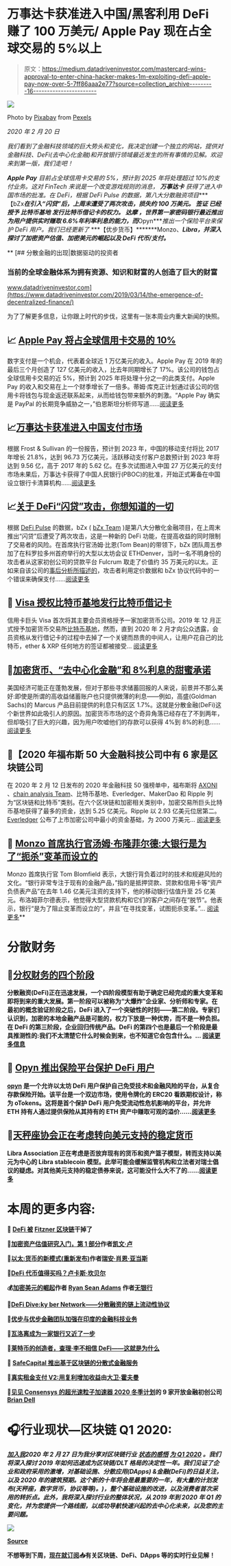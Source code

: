 # 万事达卡获准进入中国/黑客利用 DeFi 赚了 100 万美元/ Apple Pay 现在占全球交易的 5%以上

> 原文：<https://medium.datadriveninvestor.com/mastercard-wins-approval-to-enter-china-hacker-makes-1m-exploiting-defi-apple-pay-now-over-5-7ff86aaa2e77?source=collection_archive---------16----------------------->

![](img/1b1b88a9a0444904f3596769b77c0241.png)

Photo by [Pixabay](https://www.pexels.com/@pixabay?utm_content=attributionCopyText&utm_medium=referral&utm_source=pexels) from [Pexels](https://www.pexels.com/photo/bank-blur-business-buy-259200/?utm_content=attributionCopyText&utm_medium=referral&utm_source=pexels)

*2020 年 2 月 20 日*

*我们看到了金融科技领域的巨大势头和变化，我决定创建一个独立的网站，提供对金融科技、DeFi(去中心化金融)和开放银行领域最近发生的所有事情的见解。欢迎来到第一版，我们走吧！*

***Apple Pay*** *目前占全球信用卡交易的 5%，预计到 2025 年将处理超过 10%的支付业务。这对 FinTech 来说是一个改变游戏规则的消息，* ***万事达卡*** *获得了进入中国市场的批准。在 DeFi，根据 DeFi Pulse 的数据，第八大分散融资项目****【bZx****在引入“闪贷”后，上周末遭受了两次攻击，损失约 100 万美元。* ***签证*** *已经授予* ***比特币基地*** *发行比特币借记卡的权力。* ***达摩*** *，世界第一家密码银行最近推出为用户提供实时赚取 6.6%年利率利息的能力，而****Opyn****推出一个保险平台来保护 DeFi 用户。我们已经更新了* ***【优步货币】*******Monzo、*******Libra****，并深入探讨了加密资产估值、加密美元的崛起以及 DeFi 代币/支付。***

**[](https://www.datadriveninvestor.com/2019/03/14/the-emergence-of-decentralized-finance/) [## 分散金融的出现|数据驱动的投资者

### 当前的全球金融体系为拥有资源、知识和财富的人创造了巨大的财富

www.datadriveninvestor.com](https://www.datadriveninvestor.com/2019/03/14/the-emergence-of-decentralized-finance/) 

为了了解更多信息，让你跟上时代的步伐，这里有一张本周业内重大新闻的快照。

## 📈 [Apple Pay 将占全球信用卡交易的 10%](https://qz.com/1799912/apple-pay-on-pace-to-account-for-10-percent-of-global-card-transactions/)

数字支付是一个机会，代表着全球近 1 万亿美元的收入。Apple Pay 在 2019 年的最后三个月创造了 127 亿美元的收入，比去年同期增长了 17%。该公司的钱包占全球信用卡交易的近 5%，预计到 2025 年将处理十分之一的此类支付。Apple Pay 的收入和交易在上一个财季增长了一倍多。蒂姆·库克正计划通过该公司的信用卡将钱包与现金返还联系起来，从而给钱包带来额外的刺激。“Apple Pay 确实是 PayPal 的长期竞争威胁之一，”伯恩斯坦分析师写道……[阅读更多](https://qz.com/1799912/apple-pay-on-pace-to-account-for-10-percent-of-global-card-transactions/)

## 📈[万事达卡获准进入中国支付市场](https://www.ft.com/content/657cdcf0-4ccc-11ea-95a0-43d18ec715f5)

根据 Frost & Sullivan 的一份报告，预计到 2023 年，中国的移动支付将比 2017 年增长 21.8%，达到 96.73 万亿美元，活跃移动支付客户总数预计到 2023 年将达到 9.56 亿，高于 2017 年的 5.62 亿。在多次试图进入中国 27 万亿美元的支付市场未果后，万事达卡获得了中国人民银行(PBOC)的批准，开始正式筹备在中国设立银行卡清算机构……[阅读更多](https://www.ft.com/content/657cdcf0-4ccc-11ea-95a0-43d18ec715f5)

## 📈[关于 DeFi“闪贷”攻击，你想知道的一切](https://www.coindesk.com/everything-you-ever-wanted-to-know-about-the-defi-flash-loan-attack)

根据 [DeFi Pulse](https://www.defipulse.com/) 的数据，bZx ( [bZx Team](https://medium.com/u/c84b634c7ca3?source=post_page-----7ff86aaa2e77--------------------------------) )是第八大分散化金融项目，在上周末推出“闪贷”后遭受了两次攻击，这是一种新的 DeFi 功能，在提高收益的同时限制了交易者的风险。在首席执行官汤姆·比恩(Tom Bean)的带领下，bZx 团队周五参加了在科罗拉多州首府举行的大型以太坊会议 ETHDenver，当时一名不明身份的攻击者从这家初创公司的贷款平台 Fulcrum 取走了价值约 35 万美元的以太。正如来自该公司的[事后分析所描述的](https://bzx.network/blog/postmortem-ethdenver)，攻击者利用定价数据和 bZx 协议代码中的一个错误来确保支付……[阅读更多](https://www.coindesk.com/everything-you-ever-wanted-to-know-about-the-defi-flash-loan-attack)

## 📖 [Visa 授权比特币基地发行比特币借记卡](https://www.forbes.com/sites/michaeldelcastillo/2020/02/19/visa-grants-coinbase-power-to-issue-bitcoin-debit-cards/#51a1847b2e83)

信用卡巨头 Visa 首次将其主要会员资格授予一家加密货币公司。2019 年 12 月正式授予加密货币交易所[比特币基地](https://medium.com/u/b9034df3e57a?source=post_page-----7ff86aaa2e77--------------------------------)，然而，直到 2020 年 2 月才向公众透露，会员资格从发行借记卡的过程中去掉了一个关键而昂贵的中间人，让用户花自己的比特币，ether & XRP 任何地方的签证都被接受… [阅读更多](https://www.forbes.com/sites/michaeldelcastillo/2020/02/19/visa-grants-coinbase-power-to-issue-bitcoin-debit-cards/#51a1847b2e83)

## 📖[加密货币、“去中心化金融”和 8%利息的甜蜜承诺](https://fortune.com/2020/02/19/cryptocurrency-decentralized-finance-and-the-sweet-promise-of-8-interest/)

美国经济可能正在蓬勃发展，但对于那些寻求储蓄回报的人来说，前景并不那么美好:即使是所谓的高收益储蓄账户也只提供微薄的利息——例如，高盛(Goldman Sachs)的 Marcus 产品目前提供的利息只有区区 1.7%。这就是分散金融(DeFi)这个新世界如此吸引人的原因。加密货币市场的这个奇异角落已经存在了不到两年，但却吸引了巨大的兴趣，因为用户吹嘘他们的存款可以获得 4%到 8%的利息……[阅读更多](https://fortune.com/2020/02/19/cryptocurrency-decentralized-finance-and-the-sweet-promise-of-8-interest/)

## 📖【2020 年福布斯 50 大金融科技公司中有 6 家是区块链公司

在 2020 年 2 月 12 日发布的 2020 年金融科技 50 强榜单中，福布斯将 [AXONI](https://medium.com/u/acb80f3ff232?source=post_page-----7ff86aaa2e77--------------------------------) 、[chain analysis Team](https://medium.com/u/5e8e832cba90?source=post_page-----7ff86aaa2e77--------------------------------)、比特币基地、Everledger、MakerDao 和 Ripple 列为“区块链和比特币”类别。在六个区块链和加密相关类别中，加密交易所巨头比特币基地获得了最多的资金，达到 5.25 亿美元。Ripple 以 2.93 亿美元位居第二。 [Everledger](https://medium.com/u/4d271f76a562?source=post_page-----7ff86aaa2e77--------------------------------) 公布了上市加密公司中最小的资金基础，为 2000 万美元… [阅读更多](https://cointelegraph.com/news/six-out-of-forbes-top-50-fintech-companies-for-2020-are-in-blockchain)

## 📖 [Monzo 首席执行官汤姆·布隆菲尔德:大银行是为了“扼杀”变革而设立的](https://www.cnbc.com/2020/02/10/monzo-ceo-tom-blomfield-big-banks-are-set-up-to-kill-change.html)

Monzo 首席执行官 Tom Blomfield 表示，大银行背负着过时的技术和规避风险的文化。“银行非常专注于现有的金融产品，”指的是抵押贷款、贷款和信用卡等“资产负债表产品”在去年 1.46 亿美元注资的支持下，他的移动银行估值升至 25 亿美元。布洛姆菲尔德表示，他觉得大型贷款机构和它们的客户之间存在“脱节”。他表示，银行“是为了阻止变革而设立的”，并且“在寻找变革，试图扼杀变革。”… [阅读更多](https://www.cnbc.com/2020/02/10/monzo-ceo-tom-blomfield-big-banks-are-set-up-to-kill-change.html)** 

# **分散财务**

## **📖[分权财务的四个阶段](https://cointelegraph.com/news/the-four-phases-of-decentralized-finance)**

**分散融资(DeFi)正在迅速发展，一个四阶段模型有助于确定已经完成的重大变革和即将到来的重大发展。第一阶段可以被称为“大爆炸”企业家、分析师和专家。在最初的概念验证阶段之后，DeFi 进入了一个突破性的时刻——第二阶段。专家们认识到，加密的本地金融产品是可能的，权力下放是一种优势，而不是一种负担。在 DeFi 的第三阶段，企业回归传统产品。DeFi 的第四个也是最后一个阶段是最具推测性的:我们不太清楚它什么时候会到来，也不知道它会包含什么。… [阅读更多信息](https://cointelegraph.com/news/the-four-phases-of-decentralized-finance)**

## **📖 [Opyn 推出保险平台保护 DeFi 用户](https://medium.com/opyn/opyn-launches-insurance-platform-to-protect-defi-users-fdcabaca7d97)**

**[opyn](https://medium.com/u/29ed85ed5e1f?source=post_page-----7ff86aaa2e77--------------------------------) 是一个允许以太坊 DeFi 用户保护自己免受技术和金融风险的平台，从复合存款保险开始。该平台是一个双边市场，使用令牌化的 ERC20 看跌期权设计，称为 oTokens。这将是首个保护 DeFi 用户免受流动性危机影响的平台，并允许 ETH 持有人通过提供保险从其持有的 ETH 资产中赚取可观的溢价……[阅读更多](https://medium.com/opyn/opyn-launches-insurance-platform-to-protect-defi-users-fdcabaca7d97)**

## **📖[天秤座协会正在考虑转向美元支持的稳定货币](https://www.theblockcrypto.com/daily/54860/the-libra-association-is-weighing-a-shift-to-a-u-s-dollar-backed-stablecoin)**

**Libra Association 正在考虑是否放弃现有的货币和资产篮子模型，转而支持以美元为中心的 Libra stablecoin 模型。此举可能会缓解监管机构和立法者对瑞士倡议的疑虑。对其他美元支持的稳定债券来说，这可能没什么大不了的……[阅读更多](https://www.theblockcrypto.com/daily/54860/the-libra-association-is-weighing-a-shift-to-a-u-s-dollar-backed-stablecoin)**

# **本周的更多内容:**

**📖 [DeFi 被](https://tokentuesdays.substack.com/p/defi-gets-flash-fcked?r=6sqy&utm_campaign=post&utm_medium=web&utm_source=copy) [Fitzner 区块链](https://medium.com/u/80b937da83d8?source=post_page-----7ff86aaa2e77--------------------------------)干掉了**

**📖[加密资产估值研究入门，第 1 部分](https://coinmetrics.substack.com/p/coin-metrics-state-of-the-network-6f5)作者[凯文·卢](https://twitter.com/luyongxu)**

**📖[以太:货币的新模式(重新发布)](https://bankless.substack.com/p/ether-a-new-model-for-money-re-release)作者[瑞安·肖恩·亚当斯](https://medium.com/u/4a4d94c2ec4c?source=post_page-----7ff86aaa2e77--------------------------------)**

**📖[DeFi 代币值得买吗？卢卡斯·坎贝尔](https://bankless.substack.com/p/are-defi-tokens-worth-buying)**

**💰[加密美元的崛起](https://bankless.substack.com/p/rise-of-the-cryptodollar)作者 [Ryan Sean Adams](https://medium.com/u/4a4d94c2ec4c?source=post_page-----7ff86aaa2e77--------------------------------) 作者[无银行](http://bankless.substack.com)**

**📖[DeFi Dive:ky ber Network——分散融资的链上流动性协议](https://defipulse.com/blog/defi-dive-kyber-network/)**

**📖[优步与优步金融团队加强在印度的金融科技业务](https://www.business-standard.com/article/companies/uber-strengthens-its-india-fintech-presence-with-uber-money-team-120021101432_1.html)**

**📖[瓦洛离成为一家银行又近了一步](https://www.wsj.com/articles/fintech-varo-moves-closer-to-becoming-a-bank-11581361990)**

**📖[莱特币的创造者，查理·李不相信 DeFi——这就是为什么](https://coingape.com/litecoin-creator-doesnt-believe-in-the-idea-of-defi-heres-why/)**

**📖 [SafeCapital 推出基于区块链的分散式金融服务](https://coingape.com/safecapital-launches-decentralized-finance-services-blockchain/)**

**📖[真实租金支付 V2:用复利增加收益](https://medium.com/realtplatform/realt-rent-payments-v2-increasing-yields-with-compound-d7579178426a)由[大卫·霍夫曼](https://medium.com/u/856cb9f985dd?source=post_page-----7ff86aaa2e77--------------------------------)**

**📖[见见 Consensys 的超光速粒子加速器 2020 冬季计划](https://medium.com/@itsbdell/meet-the-9-open-finance-startups-of-consensys-tachyon-accelerator-winter-2020-program-9169100a082f)的 9 家开放金融初创公司 [Brian Dell](https://medium.com/u/446208243ed8?source=post_page-----7ff86aaa2e77--------------------------------)**

# **🎧行业现状—区块链 Q1 2020:**

**[*加入我*](https://www.topionetworks.com/events/5e1e691778e0025bb65b3991?flow=rw_event&utm_source=Kyle%20Social&utm_medium=Post&utm_campaign=Blockchain%2002%2F20&utm_content=Promo)*2020 年 2 月 27 日为我分享对区块链行业* [*状态的感悟*](https://www.topionetworks.com/events/5e1e691778e0025bb65b3991?flow=rw_event&utm_source=Kyle%20Social&utm_medium=Post&utm_campaign=Blockchain%2002%2F20&utm_content=Promo) [*为 Q1 2020*](https://www.topionetworks.com/events/5e1e691778e0025bb65b3991?flow=rw_event&utm_source=Kyle%20Social&utm_medium=Post&utm_campaign=Blockchain%2002%2F20&utm_content=Promo) *。我们将深入探讨 2019 年如何迅速成为区块链/DLT 格局的决定性一年。我们见证了企业和政府采用的激增，对基础设施、分散应用(DApps) &金融(DeFi)的日益关注，以及 2020 年的建筑预期。这个新的十年将会是最重要的一年，有大量的计划发布(天秤座，数字货币，协议等等)。)，整个基础设施的改进，以及消费者首次采用的转折点。此外，我将深入探讨行业的整体状况，从 2019 年到 2020 年 Q1 的变化，并为您提供一个路线图，以成功导航快速兴起的去中心化未来，以及您的主要问题。***

**![](img/f75a676028479f0306752d5d7ea1ff4d.png)**

**[Source](https://www.topionetworks.com/events/5e1e691778e0025bb65b3991?flow=rw_event&utm_source=Kyle%20Social&utm_medium=Post&utm_campaign=Blockchain%2002%2F20&utm_content=Promo)**

**不想等到下周，[现在就订阅](http://click1.m.readwritelabs.com/xsdqkbbrgsdtqkmntpjlstcnkytvpvphsnhsqlvbrhhd_yfqbfcmslnskglmckvqv.html?source=post_page---------------------------)📥有关区块链、DeFi、DApps 等的实时行业见解！**